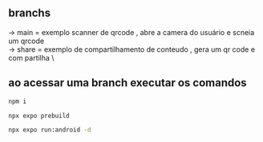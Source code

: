 ## branchs

-> main = exemplo scanner de qrcode , abre a camera do usuário e scneia um qrcode \
-> share = exemplo de compartilhamento de conteudo , gera um qr code e com partilha \


## ao acessar uma branch executar os comandos

```bash
npm i
```
```bash
npx expo prebuild
```
```bash
npx expo run:android -d
```